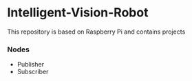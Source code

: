# Intelligent-Vision-Robot 
This repository is based on Raspberry Pi and contains projects

### Nodes 
- Publisher 
- Subscriber
